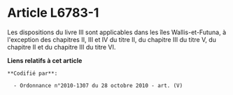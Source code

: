 # Article L6783-1

Les dispositions du livre III sont applicables dans les îles Wallis-et-Futuna, à l'exception des chapitres II, III et IV du
titre II, du chapitre III du titre V, du chapitre II et du chapitre III du titre VI.

**Liens relatifs à cet article**

	**Codifié par**:

	  - Ordonnance n°2010-1307 du 28 octobre 2010 - art. (V)
